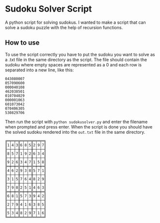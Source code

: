 # Sudoku Solver Script

A python script for solving sudokus.
I wanted to make a script that can solve a sudoku puzzle with the help of recursion functions.

## How to use

To use the script correctly you have to put the sudoku you want to solve as a .txt file in the same directory as the script. The file should contain the sudoku where empty spaces are represented as a 0 and each row is separated into a new line, like this:

```
043080007
057090600
000040108
462038501
010704029
000001063
601073042
070406305
530829706
```

Then run the script with `python sudokusolver.py` and enter the filename when prompted and press enter.
When the script is done you should have the solved sudoku rendered into the `out.txt` file in the same directory.

```
╔═╤═╤═╦═╤═╤═╦═╤═╤═╗
║1│4│3║6│8│5║2│9│7║
╟─┼─┼─╫─┼─┼─╫─┼─┼─╢
║8│5│7║1│9│2║6│3│4║
╟─┼─┼─╫─┼─┼─╫─┼─┼─╢
║9│2│6║3│4│7║1│5│8║
╠═╪═╪═╬═╪═╪═╬═╪═╪═╣
║4│6│2║9│3│8║5│7│1║
╟─┼─┼─╫─┼─┼─╫─┼─┼─╢
║3│1│5║7│6│4║8│2│9║
╟─┼─┼─╫─┼─┼─╫─┼─┼─╢
║7│9│8║2│5│1║4│6│3║
╠═╪═╪═╬═╪═╪═╬═╪═╪═╣
║6│8│1║5│7│3║9│4│2║
╟─┼─┼─╫─┼─┼─╫─┼─┼─╢
║2│7│9║4│1│6║3│8│5║
╟─┼─┼─╫─┼─┼─╫─┼─┼─╢
║5│3│4║8│2│9║7│1│6║
╚═╧═╧═╩═╧═╧═╩═╧═╧═╝
```
